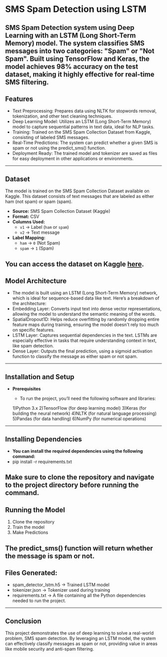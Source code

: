 # SMS Spam Detection using LSTM

SMS Spam Detection system using Deep Learning with an LSTM (Long Short-Term Memory) model. The system classifies SMS messages into two categories: "Spam" or "Not Spam". Built using TensorFlow and Keras, the model achieves 98% accuracy on the test dataset, making it highly effective for real-time SMS filtering.
---
## Features
- Text Preprocessing: Prepares data using NLTK for stopwords removal, tokenization, and other text cleaning techniques.
- Deep Learning Model: Utilizes an LSTM (Long Short-Term Memory) model to capture sequential patterns in text data, ideal for NLP tasks.
- Training: Trained on the SMS Spam Collection Dataset from Kaggle, consisting of labeled SMS messages.
- Real-Time Predictions: The system can predict whether a given SMS is spam or not using the predict_sms() function.
- Deployment Ready: The trained model and tokenizer are saved as files for easy deployment in other applications or environments.
---
## Dataset
The model is trained on the SMS Spam Collection Dataset available on Kaggle. This dataset consists of text messages that are labeled as either ham (not spam) or spam (spam). 

- **Source:** SMS Spam Collection Dataset (Kaggle)
- **Format:** CSV
- **Columns Used:**
  - `v1` → Label (`ham` or `spam`)
  - `v2` → Text message
- **Label Mapping:**
  - `ham` → `0` (Not Spam)
  - `spam` → `1` (Spam)

You can access the dataset on Kaggle [here](https://www.kaggle.com/datasets/uciml/sms-spam-collection-dataset).
---
## Model Architecture
- The model is built using an LSTM (Long Short-Term Memory) network, which is ideal for sequence-based data like text. Here’s a breakdown of the architecture:
- Embedding Layer: Converts input text into dense vector representations, allowing the model to understand the semantic meaning of the words.
- SpatialDropout1D: Helps reduce overfitting by randomly dropping entire feature maps during training, ensuring the model doesn't rely too much on specific features.
- LSTM Layer: Captures sequential dependencies in the text. LSTMs are especially effective in tasks that require understanding context in text, like spam detection.
- Dense Layer: Outputs the final prediction, using a sigmoid activation function to classify the message as either spam or not spam. 
---
## Installation and Setup
- **Prerequisites**
  - To run the project, you’ll need the following software and libraries:

  1)Python 3.x
  2)TensorFlow (for deep learning model)
  3)Keras (for building the neural network)
  4)NLTK (for natural language processing)
  5)Pandas (for data handling)
  6)NumPy (for numerical operations)
---
## Installing Dependencies
- **You can install the required dependencies using the following command:**
- pip install -r requirements.txt

Make sure to clone the repository and navigate to the project directory before running the command.
---
## Running the Model
  1) Clone the repository
  2) Train the model
  3) Make Predictions

The predict_sms() function will return whether the message is spam or not.
---
## Files Generated:
 - spam_detector_lstm.h5 → Trained LSTM model
 - tokenizer.json → Tokenizer used during training
 - requirements.txt → A file containing all the Python dependencies needed to run the project.
---
## Conclusion
This project demonstrates the use of deep learning to solve a real-world problem, SMS spam detection. By leveraging an LSTM model, the system can effectively classify messages as spam or not, providing value in areas like mobile security and anti-spam filtering.
